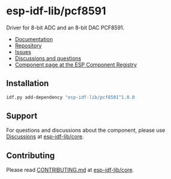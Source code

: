 # esp-idf-lib/pcf8591

Driver for 8-bit ADC and an 8-bit DAC PCF8591.

* [Documentation](https://esp-idf-lib.github.io/pcf8591/)
* [Repository](https://github.com/esp-idf-lib/pcf8591)
* [Issues](https://github.com/esp-idf-lib/pcf8591/issues)
* [Discussions and questions](https://github.com/esp-idf-lib/core/discussions)
* [Component page at the ESP Component Registry](https://components.espressif.com/components/esp-idf-lib/pcf8591)

## Installation

```sh
idf.py add-dependency "esp-idf-lib/pcf8591^1.0.0
```

## Support

For questions and discussions about the component, please use
[Discussions](https://github.com/esp-idf-lib/core/discussions)
at [esp-idf-lib/core](https://github.com/esp-idf-lib/core).

## Contributing

Please read [CONTRIBUTING.md](https://github.com/esp-idf-lib/core/blob/main/CONTRIBUTING.md)
at [esp-idf-lib/core](https://github.com/esp-idf-lib/core).
